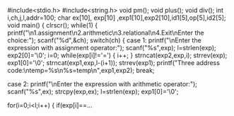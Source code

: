 #include<stdio.h>
#include<string.h>
void pm();
void plus();
void div();
int i,ch,j,l,addr=100;
char ex[10], exp[10] ,exp1[10],exp2[10],id1[5],op[5],id2[5];
void main()
{
clrscr();
while(1)
{
printf("\n1.assignment\n2.arithmetic\n3.relational\n4.Exit\nEnter the choice:");
scanf("%d",&ch);
switch(ch)
{
case 1:
printf("\nEnter the expression with assignment operator:");
scanf("%s",exp);
l=strlen(exp);
exp2[0]='\0';
i=0;
while(exp[i]!='=')
{
i++;
}
strncat(exp2,exp,i);
strrev(exp);
exp1[0]='\0';
strncat(exp1,exp,l-(i+1));
strrev(exp1);
printf("Three address code:\ntemp=%s\n%s=temp\n",exp1,exp2);
break;

case 2:
printf("\nEnter the expression with arithmetic operator:");
scanf("%s",ex);
strcpy(exp,ex);
l=strlen(exp);
exp1[0]='\0';

for(i=0;i<l;i++)
{
if(exp[i]==…
